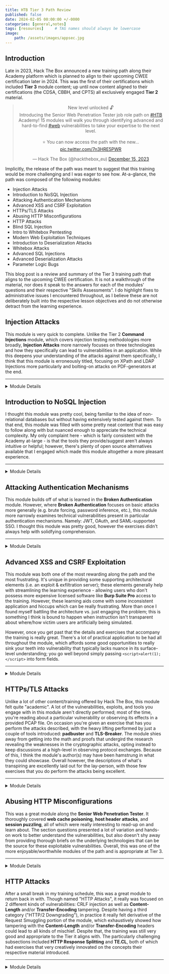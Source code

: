 ```yaml
---
title: HTB Tier 3 Path Review
published: false
date: 2024-02-05 00:00:00 +/-0000
categories: [general,notes]
tags: [resources]     # TAG names should always be lowercase
image:
    path: /assets/images/appsec.jpg
---
```


<style>
  /*This is code to make the dropdown menu a little more aesthetically pleasing*/
  @keyframes details-show {
  from {
    opacity:0;
    transform: var(--details-translate, translateY(-0.5em));
  }
}
details[open] > *:not(summary) {
  animation: details-show 150ms ease-in-out;
}

</style>

## Introduction

Late in 2023, Hack The Box announced a new training path along their Academy platform which is planned to align to their upcoming CWEE certification later in 2024. This was the first of their certifications which included **Tier 3** module content; up until now content aligned to their certifications (the CDSA, CBBH, and CPTS) all exclusively engaged **Tier 2** material.

<center>
<blockquote class="twitter-tweet"><p lang="en" dir="ltr">New level unlocked 🔓 <br>Introducing the Senior Web Penetration Tester job role path on <a href="https://twitter.com/hashtag/HTB?src=hash&amp;ref_src=twsrc%5Etfw">#HTB</a> Academy! 15 modules will walk you through identifying advanced and hard-to-find <a href="https://twitter.com/hashtag/web?src=hash&amp;ref_src=twsrc%5Etfw">#web</a> vulnerabilities to take your expertise to the next level.<br><br>⭐️ You can now access the path with the new… <a href="https://t.co/7n3HRE5PWR">pic.twitter.com/7n3HRE5PWR</a></p>&mdash; Hack The Box (@hackthebox_eu) <a href="https://twitter.com/hackthebox_eu/status/1735706734704886220?ref_src=twsrc%5Etfw">December 15, 2023</a></blockquote> <script async src="https://platform.twitter.com/widgets.js" charset="utf-8"></script>
</center>

Implicitly, the release of the path was meant to suggest that this training would be more challenging and I was eager to see how. At-a-glance, the path was composed of the following modules:

* Injection Attacks
* Introduction to NoSQL Injection
* Attacking Authentication Mechanisms
* Advanced XSS and CSRF Exploitation
* HTTPs/TLS Attacks
* Abusing HTTP Misconfigurations
* HTTP Attacks
* Blind SQL Injection
* Intro to Whitebox Pentesting
* Modern Web Exploitation Techniques
* Introduction to Deserialization Attacks
* Whitebox Attacks
* Advanced SQL Injections
* Advanced Deserialization Attacks
* Parameter Logic Bugs

This blog post is a review and summary of the Tier 3 training path that aligns to the upcoming CWEE certification. It is not a walkthrough of the material, nor does it speak to the answers for each of the modules' questions and their respective "Skills Assessments". I do highlight fixes to administrative issues I encountered throughout, as I believe these are not deliberately built into the respective lesson objectives and do not otherwise detract from the learning experience.

## Injection Attacks

This module is very quick to complete. Unlike the Tier 2 **Command Injections** module, which covers injection testing methodologies more broadly, **Injection Attacks** more narrowly focuses on three technologies and how they specifically can lead to vulnerabilities in an application. While this deepens your understanding of the attacks against them specifically, I think that this module is erroneously titled, focusing on XPath and LDAP Injections more particularly and bolting-on attacks on PDF-generators at the end.

<hr>
<div class="custom-dropdown">
<details markdown=block>
<summary markdown=span>Module Details</summary>
{% include_relative helpers/dropdown-injection-attacks.md %}
</details>
</div>

## Introduction to NoSQL Injection

I thought this module was pretty cool, being familiar to the idea of non-relational databases but without having extensively tested against them. To that end, this module was filled with some pretty neat content that was easy to follow along with but nuanced enough to appreciate the technical complexity. My only complaint here - which is fairly consistent with the Academy at-large - is that the tools they provide/suggest aren't always intuitive or helpful; however, there's plenty of open source alternatives available that I engaged which made this module altogether a more pleasant experience.

<hr>
<div class="custom-dropdown">
<details markdown=block>
<summary markdown=span>Module Details</summary>
{% include_relative helpers/dropdown-nosql.md %}
</details>
</div>

## Attacking Authentication Mechanisms

This module builds off of what is learned in the **Broken Authentication** module. However, where **Broken Authentication** focuses on basic attacks more generally (e.g. brute forcing, password inference, etc.), this module more narrowly examines technical vulnerabilities present in particular authentication mechanisms. Namely: JWT, OAuth, and SAML-supported SSO. I thought this module was pretty good, however the exercises didn't always help with solidfying comprehension.

<hr>
<div class="custom-dropdown">
<details markdown=block>
<summary markdown=span>Module Details</summary>
{% include_relative helpers/dropdown-atk-authentication.md %}
</details>
</div>

## Advanced XSS and CSRF Exploitation

This module was both one of the most rewarding along the path and the most frustrating. It's unique in providing some supporting architectural elements (i.e. an exploit & exfiltration server); these elements generally help with streamlining the learning experience - allowing users who don't possess more expensive licensed software like **Burp Suite Pro** access to the training. However, these learning aids come with some inconsistent application and hiccups which can be really frustrating. More than once I found myself battling the architecture vs. just engaging the problem; this is something I think is bound to happen when instruction isn't transparent about where/how victim users are artificially being simulated.

However, once you get past that the details and exercises that accompany the training is really great. There's a lot of practical application to be had all throughout the module, which affords some good opportunities to really sink your teeth into vulnerability that typically lacks nuance in its surface-level understanding; you go well beyond simply passing `<script>alert(1);</script>` into form fields.

<hr>
<div class="custom-dropdown">
<details markdown=block>
<summary markdown=span>Module Details</summary>
{% include_relative helpers/dropdown-advanced-xss.md %}
</details>
</div>

## HTTPs/TLS Attacks

Unlike a lot of other content/training offered by Hack The Box, this module felt quite "academic". A lot of the vulnerabilities, exploits, and tools you engage with in this module aren't directly performed; most of the time, you're reading about a particular vulnerability or observing its effects in a provided PCAP file. On occasion you're given an exercise that has you perform the attacks described, with the heavy lifting performed by just a couple of tools introduced: **padbuster** and **TLS-Breaker**. The module shies away from getting into the math and proofs that undergird the research revealing the weaknesses in the cryptographic attacks, opting instead to keep discussions at a high-level in observing protocol exchanges. Because of this, I think the module's author(s) may have been hamstrung in what they could showcase. Overall however, the descriptions of what's transpiring are excellently laid out for the lay-person, with those few exercises that you do perform the attacks being excellent.

<hr>
<div class="custom-dropdown">
<details markdown=block>
<summary markdown=span>Module Details</summary>
{% include_relative helpers/dropdown-https-tls.md %}
</details>
</div>

## Abusing HTTP Misconfigurations

This was a great module along the **Senior Web Penetration Tester**. It thoroughly covered **web cache poisoning**, **host header attacks**, and **session puzzling**, all of which were really interesting to read-up on and learn about. The section questions presented a lot of variation and hands-on work to better understand the vulnerabilities, but also doesn't shy away from providing thorough briefs on the underlying technologies that can be the source for these exploitable vulnerabilities. Overall, this was one of the more enjoyable/worthwhile modules of the path and is appropriate at Tier 3.

<hr>
<div class="custom-dropdown">
<details markdown=block>
<summary markdown=span>Module Details</summary>
{% include_relative helpers/dropdown-abusing-http.md %}
</details>
</div>

## HTTP Attacks

After a small break in my training schedule, this was a great module to return back in with. Though named "HTTP Attacks", it really was focused on 2 different kinds of vulnerabilities: CRLF injection as well as **Content-Length** and/or **Transfer-Encoding** tampering. Despite having a third category ("HTTP/2 Downgrading"), in practice it really felt derivative of the Request Smuggling portion of the module, which exhaustively showed how tampering with the **Content-Length** and/or **Transfer-Encoding** headers could lead to all kinds of mischief. Despite that, the training was still very good and appropriate to the Tier it aligns with. The particularly challenging subsections included **HTTP Response Splitting** and **TE.CL**, both of which had exercises that very creatively innovated on the concepts their respective material introduced.

<hr>
<div class="custom-dropdown">
<details markdown=block>
<summary markdown=span>Module Details</summary>
{% include_relative helpers/dropdown-http-attacks.md %}
</details>
</div>